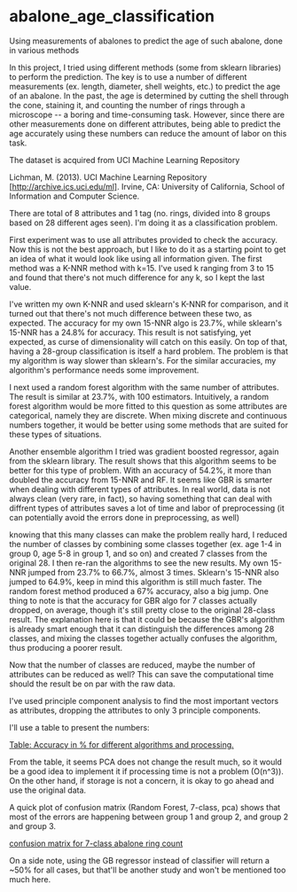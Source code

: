 # abalone_age_classification
Using measurements of abalones to predict the age of such abalone, done in various methods

In this project, I tried using different methods (some from sklearn libraries) to perform the prediction. The key is to use a number of different measurements (ex. length, diameter, shell weights, etc.) to predict the age of an abalone. In the past, the age is determined by cutting the shell through the cone, staining it, and counting the number of rings through a microscope -- a boring and time-consuming task. However, since there are other measurements done on different attributes, being able to predict the age accurately using these numbers can reduce the amount of labor on this task.

The dataset is acquired from UCI Machine Learning Repository

Lichman, M. (2013). UCI Machine Learning Repository [http://archive.ics.uci.edu/ml]. Irvine, CA: University of California, School of Information and Computer Science.

There are total of 8 attributes and 1 tag (no. rings, divided into 8 groups based on 28 different ages seen). I'm doing it as a classification problem.

First experiment was to use all attributes provided to check the accuracy. Now this is not the best approach, but I like to do it as a starting point to get an idea of what it would look like using all information given. The first method was a K-NNR method with k=15. I've used k ranging from 3 to 15 and found that there's not much difference for any k, so I kept the last value.

I've written my own K-NNR and used sklearn's K-NNR for comparison, and it turned out that there's not much difference between these two, as expected. The accuracy for my own 15-NNR algo is 23.7%, while sklearn's 15-NNR has a 24.8% for accuracy. This result is not satisfying, yet expected, as curse of dimensionality will catch on this easily. On top of that, having a 28-group classification is itself a hard problem. The problem is that my algorithm is way slower than sklearn's. For the similar accuracies, my algorithm's performance needs some improvement.

I next used a random forest algorithm with the same number of attributes. The result is similar at 23.7%, with 100 estimators. Intuitively, a random forest algorithm would be more fitted to this question as some attributes are categorical, namely they are discrete. When mixing discrete and continuous numbers together, it would be better using some methods that are suited for these types of situations.

Another ensemble algorithm I tried was gradient boosted regressor, again from the sklearn library. The result shows that this algorithm seems to be better for this type of problem. With an accuracy of 54.2%, it more than doubled the accuracy from 15-NNR and RF. It seems like GBR is smarter when dealing with different types of attributes. In real world, data is not always clean (very rare, in fact), so having something that can deal with diffrent types of attributes saves a lot of time and labor of preprocessing (it can potentially avoid the errors done in preprocessing, as well)

knowing that this many classes can make the problem really hard, I reduced the number of classes by combining some classes together (ex. age 1-4 in group 0, age 5-8 in group 1, and so on) and created 7 classes from the original 28. I then re-ran the algorithms to see the new results. My own 15-NNR jumped from 23.7% to 66.7%, almost 3 times. Sklearn's 15-NNR also jumped to 64.9%, keep in mind this algorithm is still much faster. The random forest method produced a 67% accuracy, also a big jump. One thing to note is that the accuracy for GBR algo for 7 classes actually dropped, on average, though it's still pretty close to the original 28-class result. The explanation here is that it could be because the GBR's algorithm is already smart enough that it can distinguish the differences among 28 classes, and mixing the classes together actually confuses the algorithm, thus producing a poorer result.

Now that the number of classes are reduced, maybe the number of attributes can be reduced as well? This can save the computational time should the result be on par with the raw data.

I've used principle component analysis to find the most important vectors as attributes, dropping the attributes to only 3 principle components.

I'll use a table to present the numbers:


<a href='http://imgur.com/QiN20pY'> Table: Accuracy in % for different algorithms and processing.</a>

From the table, it seems PCA does not change the result much, so it would be a good idea to implement it if processing time is not a problem (O(n^3)). On the other hand, if storage is not a concern, it is okay to go ahead and use the original data.

A quick plot of confusion matrix (Random Forest, 7-class, pca) shows that most of the errors are happening between group 1 and group 2, and group 2 and group 3.

<a href='http://imgur.com/ahChfpQ'>confusion matrix for 7-class abalone ring count</a>

On a side note, using the GB regressor instead of classifier will return a ~50% for all cases, but that'll be another study and won't be mentioned too much here.

